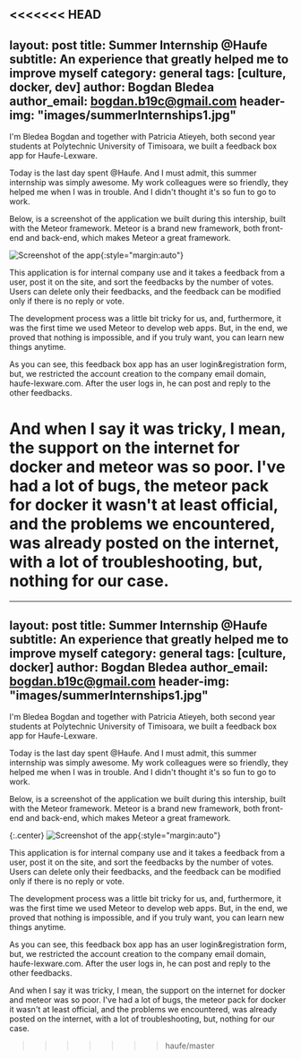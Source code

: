 <<<<<<< HEAD
---
layout: post
title: Summer Internship @Haufe
subtitle: An experience that greatly helped me to improve myself
category: general
tags: [culture, docker, dev]
author: Bogdan Bledea
author_email: bogdan.b19c@gmail.com
header-img: "images/summerInternships1.jpg"
---

I'm Bledea Bogdan and together with Patricia Atieyeh, both second year students at Polytechnic University of Timisoara, we built a feedback box app for Haufe-Lexware.

Today is the last day spent @Haufe. And I must admit, this summer internship was simply awesome. My work colleagues were so friendly, they helped me when I was in trouble. And I didn't thought it's so fun to go to work.

Below, is a screenshot of the application we built during this intership, built with the Meteor framework. Meteor is a brand new framework, both front-end and back-end, which makes Meteor a great framework.

![Screenshot of the app](/images/summerInternships2.jpg){:style="margin:auto"}

This application is for internal company use and it takes a feedback from a user, post it on the site, and sort the feedbacks by the number of votes. Users can  delete only their feedbacks, and the feedback can be modified only if there is no reply or vote.

The development process was a little bit tricky for us, and, furthermore, it was the first time we used Meteor to develop web apps. But, in the end, we proved that nothing is impossible, and if you truly want, you can learn new things anytime.

As you can see, this feedback box app has an user login&registration form, but, we restricted the account creation to the company email domain, haufe-lexware.com. After the user logs in, he can post and reply to the other feedbacks.

And when I say it was tricky, I mean, the support on the internet for docker and meteor was so poor. I've had a lot of bugs, the meteor pack for docker it wasn't at least official, and the problems we encountered, was already posted on the internet, with a lot of troubleshooting, but, nothing for our case.
=======
---
layout: post
title: Summer Internship @Haufe
subtitle: An experience that greatly helped me to improve myself
category: general
tags: [culture, docker]
author: Bogdan Bledea
author_email: bogdan.b19c@gmail.com
header-img: "images/summerInternships1.jpg"
---

I'm Bledea Bogdan and together with Patricia Atieyeh, both second year students at Polytechnic University of Timisoara, we built a feedback box app for Haufe-Lexware.

Today is the last day spent @Haufe. And I must admit, this summer internship was simply awesome. My work colleagues were so friendly, they helped me when I was in trouble. And I didn't thought it's so fun to go to work.

Below, is a screenshot of the application we built during this intership, built with the Meteor framework. Meteor is a brand new framework, both front-end and back-end, which makes Meteor a great framework.

{:.center}
![Screenshot of the app](/images/summerInternships2.jpg){:style="margin:auto"}

This application is for internal company use and it takes a feedback from a user, post it on the site, and sort the feedbacks by the number of votes. Users can  delete only their feedbacks, and the feedback can be modified only if there is no reply or vote.

The development process was a little bit tricky for us, and, furthermore, it was the first time we used Meteor to develop web apps. But, in the end, we proved that nothing is impossible, and if you truly want, you can learn new things anytime.

As you can see, this feedback box app has an user login&registration form, but, we restricted the account creation to the company email domain, haufe-lexware.com. After the user logs in, he can post and reply to the other feedbacks.

And when I say it was tricky, I mean, the support on the internet for docker and meteor was so poor. I've had a lot of bugs, the meteor pack for docker it wasn't at least official, and the problems we encountered, was already posted on the internet, with a lot of troubleshooting, but, nothing for our case.
>>>>>>> haufe/master
